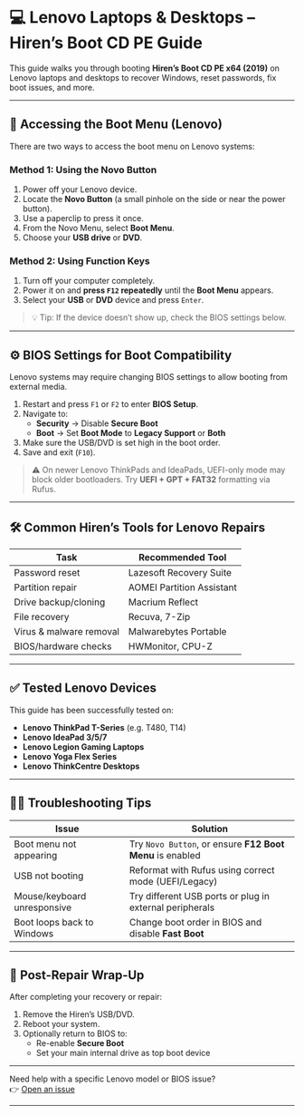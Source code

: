 # 💻 Lenovo Laptops & Desktops – Hiren’s Boot CD PE Guide

This guide walks you through booting **Hiren’s Boot CD PE x64 (2019)** on Lenovo laptops and desktops to recover Windows, reset passwords, fix boot issues, and more.

---

## 🔁 Accessing the Boot Menu (Lenovo)

There are two ways to access the boot menu on Lenovo systems:

### Method 1: Using the Novo Button
1. Power off your Lenovo device.
2. Locate the **Novo Button** (a small pinhole on the side or near the power button).
3. Use a paperclip to press it once.
4. From the Novo Menu, select **Boot Menu**.
5. Choose your **USB drive** or **DVD**.

### Method 2: Using Function Keys
1. Turn off your computer completely.
2. Power it on and **press `F12` repeatedly** until the **Boot Menu** appears.
3. Select your **USB** or **DVD** device and press `Enter`.

> 💡 Tip: If the device doesn’t show up, check the BIOS settings below.

---

## ⚙️ BIOS Settings for Boot Compatibility

Lenovo systems may require changing BIOS settings to allow booting from external media.

1. Restart and press `F1` or `F2` to enter **BIOS Setup**.
2. Navigate to:
   - **Security** → Disable **Secure Boot**
   - **Boot** → Set **Boot Mode** to **Legacy Support** or **Both**
3. Make sure the USB/DVD is set high in the boot order.
4. Save and exit (`F10`).

> ⚠️ On newer Lenovo ThinkPads and IdeaPads, UEFI-only mode may block older bootloaders. Try **UEFI + GPT + FAT32** formatting via Rufus.

---

## 🛠️ Common Hiren’s Tools for Lenovo Repairs

| Task                     | Recommended Tool            |
|--------------------------|-----------------------------|
| Password reset           | Lazesoft Recovery Suite     |
| Partition repair         | AOMEI Partition Assistant   |
| Drive backup/cloning     | Macrium Reflect             |
| File recovery            | Recuva, 7-Zip               |
| Virus & malware removal  | Malwarebytes Portable       |
| BIOS/hardware checks     | HWMonitor, CPU-Z            |

---

## ✅ Tested Lenovo Devices

This guide has been successfully tested on:

- **Lenovo ThinkPad T-Series** (e.g. T480, T14)
- **Lenovo IdeaPad 3/5/7**
- **Lenovo Legion Gaming Laptops**
- **Lenovo Yoga Flex Series**
- **Lenovo ThinkCentre Desktops**

---

## 🧑‍🔧 Troubleshooting Tips

| Issue                             | Solution                                                   |
|----------------------------------|-------------------------------------------------------------|
| Boot menu not appearing          | Try `Novo Button`, or ensure **F12 Boot Menu** is enabled   |
| USB not booting                  | Reformat with Rufus using correct mode (UEFI/Legacy)        |
| Mouse/keyboard unresponsive      | Try different USB ports or plug in external peripherals     |
| Boot loops back to Windows       | Change boot order in BIOS and disable **Fast Boot**         |

---

## 🧼 Post-Repair Wrap-Up

After completing your recovery or repair:

1. Remove the Hiren’s USB/DVD.
2. Reboot your system.
3. Optionally return to BIOS to:
   - Re-enable **Secure Boot**
   - Set your main internal drive as top boot device

---

Need help with a specific Lenovo model or BIOS issue?  
👉 [Open an issue](https://github.com/4troDev/repair-windows-with-hirens/issues)

---
